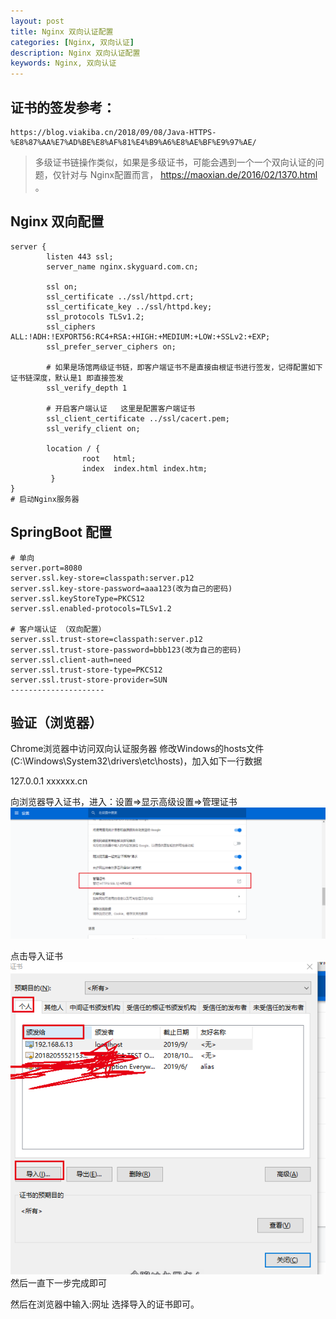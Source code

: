 ```yaml
---
layout: post
title: Nginx 双向认证配置
categories: [Nginx, 双向认证]
description: Nginx 双向认证配置
keywords: Nginx, 双向认证
---
```


## 证书的签发参考：
```
https://blog.viakiba.cn/2018/09/08/Java-HTTPS-%E8%87%AA%E7%AD%BE%E8%AF%81%E4%B9%A6%E8%AE%BF%E9%97%AE/
```

>多级证书链操作类似，如果是多级证书，可能会遇到一个一个双向认证的问题，仅针对与 Nginx配置而言， https://maoxian.de/2016/02/1370.html 。

## Nginx 双向配置

```
server {
        listen 443 ssl;
        server_name nginx.skyguard.com.cn;

        ssl on;
        ssl_certificate ../ssl/httpd.crt;
        ssl_certificate_key ../ssl/httpd.key;
        ssl_protocols TLSv1.2;
        ssl_ciphers ALL:!ADH:!EXPORT56:RC4+RSA:+HIGH:+MEDIUM:+LOW:+SSLv2:+EXP;
        ssl_prefer_server_ciphers on;

        # 如果是场馆两级证书链，即客户端证书不是直接由根证书进行签发，记得配置如下证书链深度，默认是1 即直接签发
        ssl_verify_depth 1

        # 开启客户端认证   这里是配置客户端证书
        ssl_client_certificate ../ssl/cacert.pem;
        ssl_verify_client on;

        location / {
                root   html;
                index  index.html index.htm;
         }
}
# 启动Nginx服务器
```

## SpringBoot 配置
```
# 单向
server.port=8080        
server.ssl.key-store=classpath:server.p12        
server.ssl.key-store-password=aaa123(改为自己的密码)        
server.ssl.keyStoreType=PKCS12
server.ssl.enabled-protocols=TLSv1.2

# 客户端认证 （双向配置）
server.ssl.trust-store=classpath:server.p12        
server.ssl.trust-store-password=bbb123(改为自己的密码)        
server.ssl.client-auth=need        
server.ssl.trust-store-type=PKCS12
server.ssl.trust-store-provider=SUN
---------------------

```

## 验证（浏览器）
Chrome浏览器中访问双向认证服务器
修改Windows的hosts文件(C:\Windows\System32\drivers\etc\hosts)，加入如下一行数据

127.0.0.1       xxxxxx.cn

向浏览器导入证书，进入：设置=>显示高级设置=>管理证书
![证书概览](/images/post/201809/1.png)

点击导入证书
![证书概览](/images/post/201809/2.png)
然后一直下一步完成即可

然后在浏览器中输入:网址 选择导入的证书即可。
